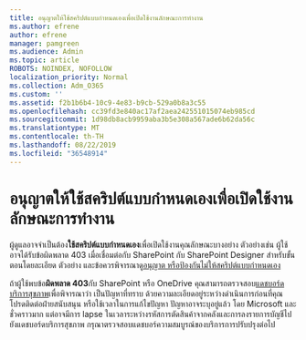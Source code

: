 ```yaml
---
title: อนุญาตให้ใช้สคริปต์แบบกำหนดเองเพื่อเปิดใช้งานลักษณะการทำงาน
ms.author: efrene
author: efrene
manager: pamgreen
ms.audience: Admin
ms.topic: article
ROBOTS: NOINDEX, NOFOLLOW
localization_priority: Normal
ms.collection: Adm_O365
ms.custom: ''
ms.assetid: f2b1b6b4-10c9-4e83-b9cb-529a0b8a3c55
ms.openlocfilehash: cc39fd3e840ac17af2aea242551015074eb985cd
ms.sourcegitcommit: 1d98db8acb9959aba3b5e308a567ade6b62da56c
ms.translationtype: MT
ms.contentlocale: th-TH
ms.lasthandoff: 08/22/2019
ms.locfileid: "36548914"
---
```

# <a name="allow-custom-script-to-enable-features"></a>อนุญาตให้ใช้สคริปต์แบบกำหนดเองเพื่อเปิดใช้งานลักษณะการทำงาน

ผู้ดูแลอาจจำเป็นต้อง**ใช้สคริปต์แบบกำหนดเอง**เพื่อเปิดใช้งานคุณลักษณะบางอย่าง ตัวอย่างเช่น ผู้ใช้อาจได้รับข้อผิดพลาด 403 เมื่อเชื่อมต่อกับ SharePoint กับ SharePoint Designer สำหรับขั้นตอนโดยละเอียด ตัวอย่าง และข้อควรพิจารณาดู[อนุญาต หรือป้องกันไม่ให้สคริปต์แบบกำหนดเอง](https://docs.microsoft.com/sharepoint/allow-or-prevent-custom-script)

ถ้าผู้ใช้พบข้อ**ผิดพลาด 403**กับ SharePoint หรือ OneDrive คุณสามารถตรวจสอบ[แดชบอร์ดบริการสุขภาพ](https://admin.microsoft.com/AdminPortal/Home#/servicehealth)เพื่อพิจารณาว่า เป็นปัญหาที่ทราบ ด้วยความละเอียดอยู่ระหว่างดำเนินการก่อนที่คุณโปรดติดต่อฝ่ายสนับสนุน หรือใช้เวลาในการแก้ไขปัญหา ปัญหาอาจระบุอยู่แล้ว โดย Microsoft และชั่วคราวมาก แต่อาจมีการ lapse ในเวลาระหว่างรหัสการตัดสินค้าจากคลังและการลงรายการบัญชีไปยังแดชบอร์ดบริการสุขภาพ กรุณาตรวจสอบแดชบอร์ความสมบูรณ์ของบริการการปรับปรุงต่อไป

